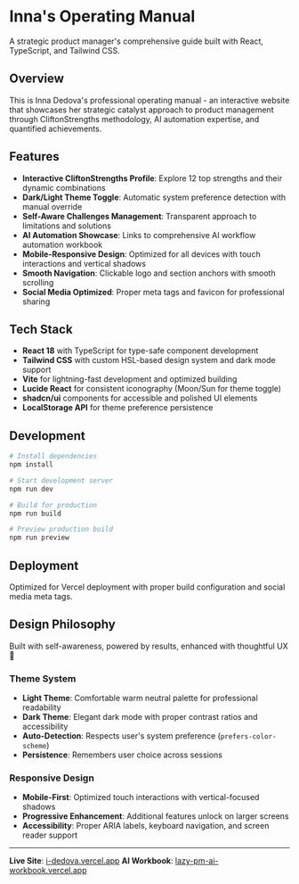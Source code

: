# Inna's Operating Manual

A strategic product manager's comprehensive guide built with React, TypeScript, and Tailwind CSS.

## Overview

This is Inna Dedova's professional operating manual - an interactive website that showcases her strategic catalyst approach to product management through CliftonStrengths methodology, AI automation expertise, and quantified achievements.

## Features

- **Interactive CliftonStrengths Profile**: Explore 12 top strengths and their dynamic combinations
- **Dark/Light Theme Toggle**: Automatic system preference detection with manual override
- **Self-Aware Challenges Management**: Transparent approach to limitations and solutions
- **AI Automation Showcase**: Links to comprehensive AI workflow automation workbook
- **Mobile-Responsive Design**: Optimized for all devices with touch interactions and vertical shadows
- **Smooth Navigation**: Clickable logo and section anchors with smooth scrolling
- **Social Media Optimized**: Proper meta tags and favicon for professional sharing

## Tech Stack

- **React 18** with TypeScript for type-safe component development
- **Tailwind CSS** with custom HSL-based design system and dark mode support
- **Vite** for lightning-fast development and optimized building
- **Lucide React** for consistent iconography (Moon/Sun for theme toggle)
- **shadcn/ui** components for accessible and polished UI elements
- **LocalStorage API** for theme preference persistence

## Development

```bash
# Install dependencies
npm install

# Start development server
npm run dev

# Build for production
npm run build

# Preview production build
npm run preview
```

## Deployment

Optimized for Vercel deployment with proper build configuration and social media meta tags.

## Design Philosophy

Built with self-awareness, powered by results, enhanced with thoughtful UX 🚀

### Theme System
- **Light Theme**: Comfortable warm neutral palette for professional readability
- **Dark Theme**: Elegant dark mode with proper contrast ratios and accessibility
- **Auto-Detection**: Respects user's system preference (`prefers-color-scheme`)
- **Persistence**: Remembers user choice across sessions

### Responsive Design
- **Mobile-First**: Optimized touch interactions with vertical-focused shadows
- **Progressive Enhancement**: Additional features unlock on larger screens
- **Accessibility**: Proper ARIA labels, keyboard navigation, and screen reader support

---

**Live Site**: [i-dedova.vercel.app](https://i-dedova.vercel.app)
**AI Workbook**: [lazy-pm-ai-workbook.vercel.app](https://lazy-pm-ai-workbook.vercel.app)